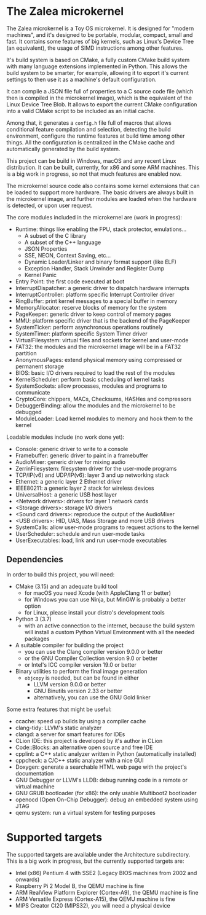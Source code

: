 # The Zalea microkernel

The Zalea microkernel is a Toy OS microkernel. It is designed for "modern
machines", and it's designed to be portable, modular, compact, small and fast.
It contains some features of big kernels, such as Linux's Device Tree (an
equivalent), the usage of SIMD instructions among other features.

It's build system is based on CMake, a fully custom CMake build system with many
language extensions implemented in Python. This allows the build system to be
smarter, for example, allowing it to export it's current settings to then use it
as a machine's default configuration.

It can compile a JSON file full of properties to a C source code file (which
then is compiled in the microkernel image), which is the equivalent of the Linux
Device Tree Blob. It allows to export the current CMake configuration into a
valid CMake script to be included as an initial cache.

Among that, it generates a `config.h` file full of macros that allows
conditional feature compilation and selection, detecting the build environment,
configure the runtime features at build time among other things. All the
configuration is centralized in the CMake cache and automatically generated by
the build system.

This project can be build in Windows, macOS and any recent Linux distribution.
It can be built, currently, for x86 and some ARM machines. This is a big work in
progress, so not that much features are enabled now.

The microkernel source code also contains some kernel extensions that can be
loaded to support more hardware. The basic drivers are always built in the
microkernel image, and further modules are loaded when the hardware is detected,
or upon user request.

The core modules included in the microkernel are (work in progress):
- Runtime: things like enabling the FPU, stack protector, emulations...
  - A subset of the C library
  - A subset of the C++ language
  - JSON Properties
  - SSE, NEON, Context Saving, etc...
  - Dynamic Loader/Linker and binary format support (like ELF)
  - Exception Handler, Stack Unwinder and Register Dump
  - Kernel Panic
- Entry Point: the first code executed at boot
- InterruptDispatcher: a generic driver to dispatch hardware interrupts
- InterruptController: platform specific Interrupt Controller driver
- RingBuffer: print kernel messages to a special buffer in memory
- MemoryAllocator: reserve blocks of memory for the system
- PageKeeper: generic driver to keep control of memory pages
- MMU: platform specific driver that is the backend of the PageKeeper
- SystemTicker: perform asynchronous operations routinely
- SystemTimer: platform specific System Timer driver
- VirtualFilesystem: virtual files and sockets for kernel and user-mode
- FAT32: the modules and the microkernel image will be in a FAT32 partition
- AnonymousPages: extend physical memory using compressed or permanent storage
- BIOS: basic I/O drivers required to load the rest of the modules
- KernelScheduler: perform basic scheduling of kernel tasks
- SystemSockets: allow processes, modules and programs to communicate
- CryptoCore: chippers, MACs, Checksums, HASHes and compressors
- DebuggerBinding: allow the modules and the microkernel to be debugged
- ModuleLoader: Load kernel modules to memory and hook them to the kernel

Loadable modules include (no work done yet):
- Console: generic driver to write to a console
- Framebuffer: generic driver to paint in a framebuffer
- AudioMixer: generic driver for mixing audio
- ZerrinFilesystem: filesystem driver for the user-mode programs
- TCP/IP(v6) and UDP/IP(v6): layer 3 and up networking stack
- Ethernet: a generic layer 2 Ethernet driver
- IEEE80211: a generic layer 2 stack for wireless devices
- UniversalHost: a generic USB host layer
- \<Network drivers>: drivers for layer 1 network cards
- \<Storage drivers>: storage I/O drivers
- \<Sound card drivers>: reproduce the output of the AudioMixer
- \<USB drivers>: HID, UAS, Mass Storage and more USB drivers
- SystemCalls: allow user-mode programs to request actions to the kernel
- UserScheduler: schedule and run user-mode tasks
- UserExecutables: load, link and run user-mode executables

## Dependencies

In order to build this project, you will need:

- CMake (3.15) and an adequate build tool
  - for macOS you need Xcode (with AppleClang 11 or better)
  - for Windows you can use Ninja, but MinGW is probably a better option
  - for Linux, please install your distro's development tools
- Python 3 (3.7)
  - with an active connection to the internet, because the build system will
    install a custom Python Virtual Environment with all the needed packages
- A suitable compiler for building the project
  - you can use the Clang compiler version 9.0.0 or better
  - or the GNU Compiler Collection version 9.0 or better
  - or Intel's ICC compiler version 19.0 or better
- Binary utilities to perform the final image generation
  - `objcopy` is needed, but can be found in either
    - LLVM version 9.0.0 or better
    - GNU Binutils version 2.33 or better
    - alternatively, you can use the GNU Gold linker

Some extra features that might be useful:

- ccache: speed up builds by using a compiler cache
- clang-tidy: LLVM's static analyzer
- clangd: a server for smart features for IDEs
- CLion IDE: this project is developed by it's author in CLion
- Code::Blocks: an alternative open source and free IDE
- cpplint: a C++ static analyzer written in Python (automatically installed)
- cppcheck: a C/C++ static analyzer with a nice GUI
- Doxygen: generate a searchable HTML web page with the project's documentation
- GNU Debugger or LLVM's LLDB: debug running code in a remote or virtual machine
- GNU GRUB bootloader (for x86): the only usable Multiboot2 bootloader
- openocd (Open On-Chip Debugger): debug an embedded system using JTAG
- qemu system: run a virtual system for testing purposes 

# Supported targets

The supported targets are available under the Architecture subdirectory. This is
a big work in progress, but the currently supported targets are:

- Intel (x86) Pentium 4 with SSE2 (Legacy BIOS machines from 2002 and onwards)
- Raspberry Pi 2 Model B, the QEMU machine is fine
- ARM RealView Platform Explorer (Cortex-A9), the QEMU machine is fine
- ARM Versatile Express (Cortex-A15), the QEMU machine is fine
- MIPS Creator CI20 (MIPS32), you will need a physical device
